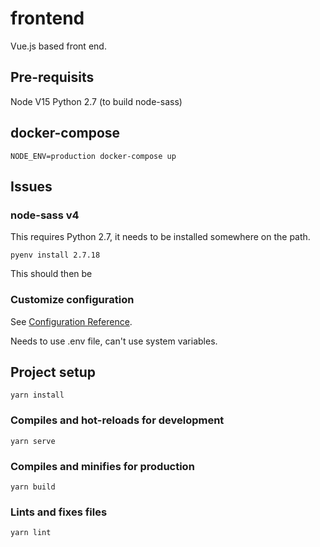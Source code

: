 # frontend

Vue.js based front end. 

## Pre-requisits
Node V15
Python 2.7 (to build node-sass)

## docker-compose

```shell
NODE_ENV=production docker-compose up
```

## Issues

### node-sass v4

This requires Python 2.7, it needs to be installed somewhere on the path. 

```shell
pyenv install 2.7.18
```

This should then be 

### Customize configuration
See [Configuration Reference](https://cli.vuejs.org/env/).

Needs to use .env file, can't use system variables. 

## Project setup
```
yarn install
```

### Compiles and hot-reloads for development
```
yarn serve
```

### Compiles and minifies for production
```
yarn build
```

### Lints and fixes files
```
yarn lint
```

